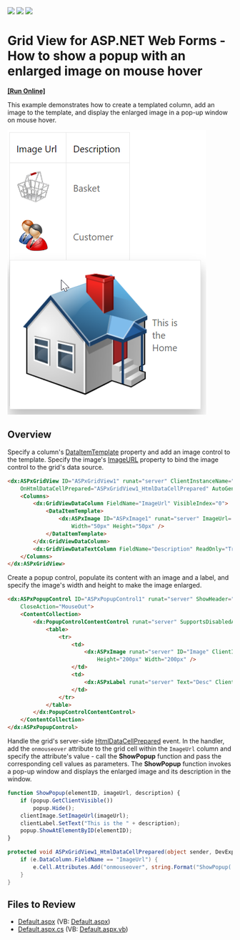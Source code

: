 <!-- default badges list -->
![](https://img.shields.io/endpoint?url=https://codecentral.devexpress.com/api/v1/VersionRange/128535491/21.2.5%2B)
[![](https://img.shields.io/badge/Open_in_DevExpress_Support_Center-FF7200?style=flat-square&logo=DevExpress&logoColor=white)](https://supportcenter.devexpress.com/ticket/details/E4872)
[![](https://img.shields.io/badge/📖_How_to_use_DevExpress_Examples-e9f6fc?style=flat-square)](https://docs.devexpress.com/GeneralInformation/403183)
<!-- default badges end -->
# Grid View for ASP.NET Web Forms - How to show a popup with an enlarged image on mouse hover
<!-- run online -->
**[[Run Online]](https://codecentral.devexpress.com/e4872/)**
<!-- run online end -->

This example demonstrates how to create a templated column, add an image to the template, and display the enlarged image in a pop-up window on mouse hover.

![Display enlarged image in a pop-up window](DisplayEnlargedImage.png)

## Overview

Specify a column's [DataItemTemplate](https://docs.devexpress.com/AspNet/DevExpress.Web.GridViewDataColumn.DataItemTemplate) property and add an image control to the template. Specify the image's [ImageURL](https://docs.devexpress.com/AspNet/DevExpress.Web.ASPxImage.ImageUrl) property to bind the image control to the grid's data source.

```aspx
<dx:ASPxGridView ID="ASPxGridView1" runat="server" ClientInstanceName="grid"
    OnHtmlDataCellPrepared="ASPxGridView1_HtmlDataCellPrepared" AutoGenerateColumns="False">
    <Columns>
        <dx:GridViewDataColumn FieldName="ImageUrl" VisibleIndex="0">
            <DataItemTemplate>
                <dx:ASPxImage ID="ASPxImage1" runat="server" ImageUrl='<%# Eval("ImageUrl") %>'
                    Width="50px" Height="50px" />
            </DataItemTemplate>
        </dx:GridViewDataColumn>
        <dx:GridViewDataTextColumn FieldName="Description" ReadOnly="True" VisibleIndex="1" />
    </Columns>
</dx:ASPxGridView>
```

Create a popup control, populate its content with an image and a label, and specify the image's width and height to make the image enlarged.

```aspx
<dx:ASPxPopupControl ID="ASPxPopupControl1" runat="server" ShowHeader="false" ClientInstanceName="popup"
    CloseAction="MouseOut">
    <ContentCollection>
        <dx:PopupControlContentControl runat="server" SupportsDisabledAttribute="True">
            <table>
                <tr>
                    <td>
                        <dx:ASPxImage runat="server" ID="Image" ClientInstanceName="clientImage"
                            Height="200px" Width="200px" />
                    </td>
                    <td>
                        <dx:ASPxLabel runat="server" Text="Desc" ClientInstanceName="clientLabel" />
                    </td>
                </tr>
            </table>
        </dx:PopupControlContentControl>
    </ContentCollection>
</dx:ASPxPopupControl>
```

Handle the grid's server-side [HtmlDataCellPrepared](https://docs.devexpress.com/AspNet/DevExpress.Web.ASPxGridView.HtmlDataCellPrepared) event. In the handler, add the `onmouseover` attribute to the grid cell within the `ImageUrl` column and specify the attribute's value - call the **ShowPopup** function and pass the corresponding cell values as parameters. The **ShowPopup** function invokes a pop-up window and displays the enlarged image and its description in the window.

```js
function ShowPopup(elementID, imageUrl, description) {
    if (popup.GetClientVisible())
        popup.Hide();
    clientImage.SetImageUrl(imageUrl);
    clientLabel.SetText("This is the " + description);
    popup.ShowAtElementByID(elementID);
}
```

```cs
protected void ASPxGridView1_HtmlDataCellPrepared(object sender, DevExpress.Web.ASPxGridViewTableDataCellEventArgs e) {
    if (e.DataColumn.FieldName == "ImageUrl") {
        e.Cell.Attributes.Add("onmouseover", string.Format("ShowPopup('{0}','{1}','{2}')", e.Cell.ClientID, e.GetValue("ImageUrl"), e.GetValue("Description")));
    }
}
```

## Files to Review

* [Default.aspx](./CS/Solution/Default.aspx) (VB: [Default.aspx](./VB/Solution/Default.aspx))
* [Default.aspx.cs](./CS/Solution/Default.aspx.cs) (VB: [Default.aspx.vb](./VB/Solution/Default.aspx.vb))
